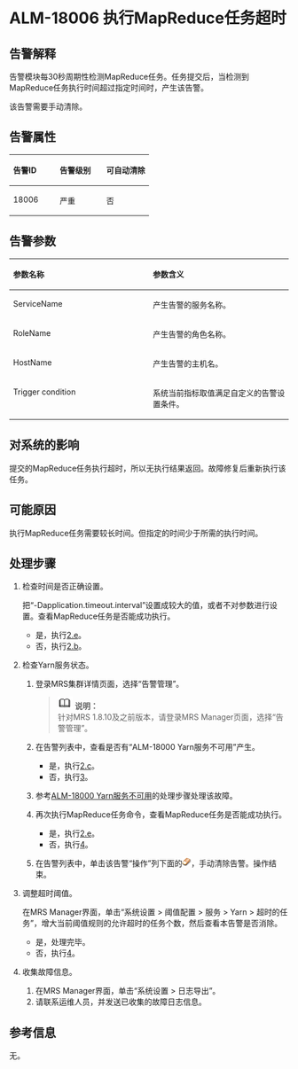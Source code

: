 # ALM-18006 执行MapReduce任务超时<a name="ZH-CN_TOPIC_0191883109"></a>

## 告警解释<a name="zh-cn_topic_0191813946_section6587942"></a>

告警模块每30秒周期性检测MapReduce任务。任务提交后，当检测到MapReduce任务执行时间超过指定时间时，产生该告警。

该告警需要手动清除。

## 告警属性<a name="zh-cn_topic_0191813946_section59291480"></a>

<a name="zh-cn_topic_0191813946_table58038438"></a>
<table><thead align="left"><tr id="zh-cn_topic_0191813946_row33645886"><th class="cellrowborder" valign="top" width="33.33333333333333%" id="mcps1.1.4.1.1"><p id="zh-cn_topic_0191813946_p40962215"><a name="zh-cn_topic_0191813946_p40962215"></a><a name="zh-cn_topic_0191813946_p40962215"></a>告警ID</p>
</th>
<th class="cellrowborder" valign="top" width="33.33333333333333%" id="mcps1.1.4.1.2"><p id="zh-cn_topic_0191813946_p29605080"><a name="zh-cn_topic_0191813946_p29605080"></a><a name="zh-cn_topic_0191813946_p29605080"></a>告警级别</p>
</th>
<th class="cellrowborder" valign="top" width="33.33333333333333%" id="mcps1.1.4.1.3"><p id="zh-cn_topic_0191813946_p49201274"><a name="zh-cn_topic_0191813946_p49201274"></a><a name="zh-cn_topic_0191813946_p49201274"></a>可自动清除</p>
</th>
</tr>
</thead>
<tbody><tr id="zh-cn_topic_0191813946_row25880244"><td class="cellrowborder" valign="top" width="33.33333333333333%" headers="mcps1.1.4.1.1 "><p id="zh-cn_topic_0191813946_p15925039"><a name="zh-cn_topic_0191813946_p15925039"></a><a name="zh-cn_topic_0191813946_p15925039"></a>18006</p>
</td>
<td class="cellrowborder" valign="top" width="33.33333333333333%" headers="mcps1.1.4.1.2 "><p id="zh-cn_topic_0191813946_p14859795"><a name="zh-cn_topic_0191813946_p14859795"></a><a name="zh-cn_topic_0191813946_p14859795"></a>严重</p>
</td>
<td class="cellrowborder" valign="top" width="33.33333333333333%" headers="mcps1.1.4.1.3 "><p id="zh-cn_topic_0191813946_p62792710"><a name="zh-cn_topic_0191813946_p62792710"></a><a name="zh-cn_topic_0191813946_p62792710"></a>否</p>
</td>
</tr>
</tbody>
</table>

## 告警参数<a name="zh-cn_topic_0191813946_section63861276"></a>

<a name="zh-cn_topic_0191813946_table53044787"></a>
<table><thead align="left"><tr id="zh-cn_topic_0191813946_row2530563"><th class="cellrowborder" valign="top" width="50%" id="mcps1.1.3.1.1"><p id="zh-cn_topic_0191813946_p3649016"><a name="zh-cn_topic_0191813946_p3649016"></a><a name="zh-cn_topic_0191813946_p3649016"></a>参数名称</p>
</th>
<th class="cellrowborder" valign="top" width="50%" id="mcps1.1.3.1.2"><p id="zh-cn_topic_0191813946_p27134857"><a name="zh-cn_topic_0191813946_p27134857"></a><a name="zh-cn_topic_0191813946_p27134857"></a>参数含义</p>
</th>
</tr>
</thead>
<tbody><tr id="zh-cn_topic_0191813946_row50439840"><td class="cellrowborder" valign="top" width="50%" headers="mcps1.1.3.1.1 "><p id="zh-cn_topic_0191813946_p59095202"><a name="zh-cn_topic_0191813946_p59095202"></a><a name="zh-cn_topic_0191813946_p59095202"></a>ServiceName</p>
</td>
<td class="cellrowborder" valign="top" width="50%" headers="mcps1.1.3.1.2 "><p id="zh-cn_topic_0191813946_p21982073"><a name="zh-cn_topic_0191813946_p21982073"></a><a name="zh-cn_topic_0191813946_p21982073"></a>产生告警的服务名称。</p>
</td>
</tr>
<tr id="zh-cn_topic_0191813946_row63620936"><td class="cellrowborder" valign="top" width="50%" headers="mcps1.1.3.1.1 "><p id="zh-cn_topic_0191813946_p53022201"><a name="zh-cn_topic_0191813946_p53022201"></a><a name="zh-cn_topic_0191813946_p53022201"></a>RoleName</p>
</td>
<td class="cellrowborder" valign="top" width="50%" headers="mcps1.1.3.1.2 "><p id="zh-cn_topic_0191813946_p66939890"><a name="zh-cn_topic_0191813946_p66939890"></a><a name="zh-cn_topic_0191813946_p66939890"></a>产生告警的角色名称。</p>
</td>
</tr>
<tr id="zh-cn_topic_0191813946_row65588106"><td class="cellrowborder" valign="top" width="50%" headers="mcps1.1.3.1.1 "><p id="zh-cn_topic_0191813946_p11036355"><a name="zh-cn_topic_0191813946_p11036355"></a><a name="zh-cn_topic_0191813946_p11036355"></a>HostName</p>
</td>
<td class="cellrowborder" valign="top" width="50%" headers="mcps1.1.3.1.2 "><p id="zh-cn_topic_0191813946_p21529561"><a name="zh-cn_topic_0191813946_p21529561"></a><a name="zh-cn_topic_0191813946_p21529561"></a>产生告警的主机名。</p>
</td>
</tr>
<tr id="zh-cn_topic_0191813946_row59548322"><td class="cellrowborder" valign="top" width="50%" headers="mcps1.1.3.1.1 "><p id="zh-cn_topic_0191813946_p58684749"><a name="zh-cn_topic_0191813946_p58684749"></a><a name="zh-cn_topic_0191813946_p58684749"></a>Trigger condition</p>
</td>
<td class="cellrowborder" valign="top" width="50%" headers="mcps1.1.3.1.2 "><p id="zh-cn_topic_0191813946_p55844233"><a name="zh-cn_topic_0191813946_p55844233"></a><a name="zh-cn_topic_0191813946_p55844233"></a>系统当前指标取值满足自定义的告警设置条件。</p>
</td>
</tr>
</tbody>
</table>

## 对系统的影响<a name="zh-cn_topic_0191813946_section37880580"></a>

提交的MapReduce任务执行超时，所以无执行结果返回。故障修复后重新执行该任务。

## 可能原因<a name="zh-cn_topic_0191813946_section5380904"></a>

执行MapReduce任务需要较长时间。但指定的时间少于所需的执行时间。

## 处理步骤<a name="zh-cn_topic_0191813946_section48428136"></a>

1.  检查时间是否正确设置。

    把“-Dapplication.timeout.interval”设置成较大的值，或者不对参数进行设置。查看MapReduce任务是否能成功执行。

    -   是，执行[2.e](#zh-cn_topic_0191813946_clean)。
    -   否，执行[2.b](#zh-cn_topic_0191813946_substep_03d21a89)。

2.  检查Yarn服务状态。
    1.  登录MRS集群详情页面，选择“告警管理”。

        >![](public_sys-resources/icon-note.gif) **说明：**   
        >针对MRS 1.8.10及之前版本，请登录MRS Manager页面，选择“告警管理”。  

    2.  <a name="zh-cn_topic_0191813946_substep_03d21a89"></a>在告警列表中，查看是否有“ALM-18000 Yarn服务不可用”产生。
        -   是，执行[2.c](#zh-cn_topic_0191813946_substep_03d82569)。
        -   否，执行[3](#zh-cn_topic_0191813946_li12092809151957)。

    3.  <a name="zh-cn_topic_0191813946_substep_03d82569"></a>参考[ALM-18000 Yarn服务不可用](ALM-18000-Yarn服务不可用.md#ZH-CN_TOPIC_0191883106)的处理步骤处理该故障。
    4.  再次执行MapReduce任务命令，查看MapReduce任务是否能成功执行。
        -   是，执行[2.e](#zh-cn_topic_0191813946_clean)。
        -   否，执行[4](#zh-cn_topic_0191813946_li572522141314)。

    5.  <a name="zh-cn_topic_0191813946_clean"></a>在告警列表中，单击该告警“操作”列下面的![](figures/icon_mrs_almOpretion.png)，手动清除告警。操作结束。

3.  <a name="zh-cn_topic_0191813946_li12092809151957"></a>调整超时阈值。

    在MRS Manager界面，单击“系统设置 \> 阈值配置 \> 服务 \> Yarn \> 超时的任务”，增大当前阈值规则的允许超时的任务个数，然后查看本告警是否消除。

    -   是，处理完毕。
    -   否，执行[4](#zh-cn_topic_0191813946_li572522141314)。

4.  <a name="zh-cn_topic_0191813946_li572522141314"></a>收集故障信息。
    1.  在MRS Manager界面，单击“系统设置 \> 日志导出”。
    2.  请联系运维人员，并发送已收集的故障日志信息。


## 参考信息<a name="zh-cn_topic_0191813946_section33200047"></a>

无。

